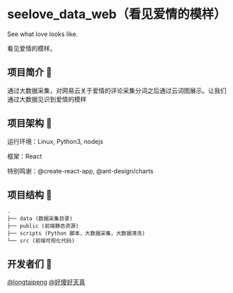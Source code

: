 # seelove_data_web（看见爱情的模样）
See what love looks like.

看见爱情的模样。

## 项目简介 🥰
通过大数据采集，对网易云关于爱情的评论采集分词之后通过云词图展示。让我们通过大数据见识到爱情的模样

## 项目架构 🧰
运行环境：Linux, Python3, nodejs

框架：React

特别鸣谢：@create-react-app, @ant-design/charts

## 项目结构 🧀
```
.
├── data (数据采集目录)
├── public (前端静态资源)
├── scripts (Python 脚本，大数据采集，大数据清洗)
└── src (前端可视化代码)
```

## 开发者们 💌
[@longtaipeng](https://github.com/longtaipeng)
[@好傻好天真](https://github.com/PBK-B)